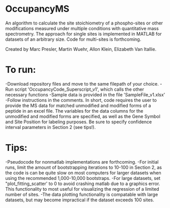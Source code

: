 # OccupancyMS
An algorithm to calculate the site stoichiometry of a phospho-sites or other modifications measured under multiple conditions with quantitative mass spectrometry. The approach for single sites is implemented in MATLAB for datasets of an arbitrary size. Code for multi-sites is forthcoming. 

Created by Marc Presler, Martin Wuehr, Allon Klein, Elizabeth Van Itallie. 

# To run:
-Download repository files and move to the same filepath of your choice. 
-Run script 'OccupancyCode_Superscript_v1', which calls the other necessary functions
-Sample data is provided in the file 'SampleFile_v1.xlsx'
-Follow instructions in the comments. In short, code requires the user to provide the MS data for matched unmodified and modified forms of a peptide in an excel file. The variables for the data columns for the unmodified and modified forms are specified, as well as the Gene Symbol and Site Position for labeling purposes. Be sure to specify confidence interval parameters in Section 2 (see tips!). 

# Tips:
-Pseudocode for nonmatlab implementations are forthcoming.
-For initial runs, limit the amount of bootstrapping iterations to 10-100 in Section 2, as the code is can be quite slow on most computers for larger datasets when using the recommended 1,000-10,000 bootstraps. 
-For large datasets, set "plot_fitting_scatter' to 0 to avoid crashing matlab due to a graphics error. This functionality to most useful for visualizing the regression of a limited number of sites. 
-The data plotting functionality is compatable with large datasets, but may become impractical if the dataset exceeds 100 sites. 

